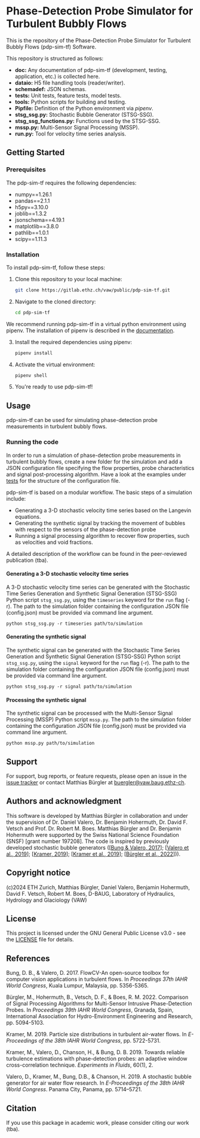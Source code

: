 # Phase-Detection Probe Simulator for Turbulent Bubbly Flows

This is the repository of the Phase-Detection Probe Simulator for Turbulent Bubbly Flows (pdp-sim-tf) Software.

This repository is structured as follows:

- **doc:** Any documentation of pdp-sim-tf (development, testing, application, etc.) is collected here.
- **dataio:** H5 file handling tools (reader/writer).
- **schemadef:** JSON schemas.
- **tests:** Unit tests, feature tests, model tests.
- **tools:** Python scripts for building and testing.
- **Pipfile:** Definition of the Python environment via *pipenv*.
- **stsg_ssg.py:** Stochastic Bubble Generator (STSG-SSG).
- **stsg_ssg_functions.py:** Functions used by the STSG-SSG.
- **mssp.py:** Multi-Sensor Signal Processing (MSSP).
- **run.py:** Tool for velocity time series analysis.

## Getting Started

### Prerequisites

The pdp-sim-tf requires the following dependencies:
- numpy==1.26.1
- pandas==2.1.1
- h5py==3.10.0
- joblib==1.3.2
- jsonschema==4.19.1
- matplotlib==3.8.0
- pathlib==1.0.1
- scipy==1.11.3

### Installation

To install pdp-sim-tf, follow these steps:

1. Clone this repository to your local machine:

    ```bash
    git clone https://gitlab.ethz.ch/vaw/public/pdp-sim-tf.git
    ```

2. Navigate to the cloned directory:

    ```bash
    cd pdp-sim-tf
    ```

We recommend running pdp-sim-tf in a virtual python environment using pipenv. The installation of pipenv is described in the [documentation](doc/user/setup_python_environment.md).

3. Install the required dependencies using pipenv:

    ```bash
    pipenv install
    ```

4. Activate the virtual environment:

    ```bash
    pipenv shell
    ```

5. You're ready to use pdp-sim-tf!

## Usage

pdp-sim-tf can be used for simulating phase-detection probe measurements in turbulent bubbly flows.

### Running the code

In order to run a simulation of phase-detection probe measurements in turbulent bubbly flows, create a new folder for the simulation and add a JSON configuration file specifying the flow properties, probe characteristics and signal post-processing algorithm. Have a look at the examples under [tests](tests) for the structure of the configuration file.

pdp-sim-tf is based on a modular workflow. The basic steps of a simulation include:

- Generating a 3-D stochastic velocity time series based on the Langevin equations.
- Generating the synthetic signal by tracking the movement of bubbles with respect to the sensors of the phase-detection probe
- Running a signal processing algorithm to recover flow properties, such as velocities and void fractions.

A detailed description of the workflow can be found in the peer-reviewed publication (tba).

#### Generating a 3-D stochastic velocity time series

A 3-D stochastic velocity time series can be generated with the Stochastic Time Series Generation and Synthetic Signal Generation (STSG-SSG) Python script `stsg_ssg.py`, using the `timeseries` keyword for the `run` flag (-r). The path to the simulation folder containing the configuration JSON file (config.json) must be provided via command line argument.

```shell
python stsg_ssg.py -r timeseries path/to/simulation
```

#### Generating the synthetic signal

The synthetic signal can be generated with the Stochastic Time Series Generation and Synthetic Signal Generation (STSG-SSG) Python script `stsg_ssg.py`, using the `signal` keyword for the `run` flag (-r). The path to the simulation folder containing the configuration JSON file (config.json) must be provided via command line argument.

```shell
python stsg_ssg.py -r signal path/to/simulation
```

#### Processing the synthetic signal

The synthetic signal can be processed with the Multi-Sensor Signal Processing (MSSP) Python script `mssp.py`. The path to the simulation folder containing the configuration JSON file (config.json) must be provided via command line argument.

```shell
python mssp.py path/to/simulation
```

## Support

For support, bug reports, or feature requests, please open an issue in the [issue tracker](https://gitlab.ethz.ch/vaw/multiphade/mpd/-/issues) or contact Matthias Bürgler at <buergler@vaw.baug.ethz-ch>.


## Authors and acknowledgment

This software is developed by Matthias Bürgler in collaboration and under the supervision of Dr. Daniel Valero, Dr. Benjamin Hohermuth, Dr. David F. Vetsch and Prof. Dr. Robert M. Boes. Matthias Bürgler and Dr. Benjamin Hohermuth were supported by the Swiss National Science Foundation (SNSF) [grant number 197208].
The code is inspired by previously developed stochastic bubble generators (\[[Bung & Valero, 2017](#References)\]; \[[Valero et al., 2019](#References)\]; \[[Kramer, 2019](#References)\]; \[[Kramer et al., 2019](#References)\]; \[[Bürgler et al., 2022](#References)\])).

## Copyright notice

(c)2024 ETH Zurich, Matthias Bürgler, Daniel Valero, Benjamin Hohermuth, David F. Vetsch, Robert M. Boes, D-BAUG, Laboratory of Hydraulics, Hydrology and Glaciology (VAW)

## License

This project is licensed under the GNU General Public License v3.0 - see the [LICENSE](LICENSE) file for details.


## References

Bung, D. B., & Valero, D. 2017. FlowCV-An open-source toolbox for computer vision applications in turbulent flows. In *Proceedings 37th IAHR World Congress*, Kuala Lumpur, Malaysia, pp. 5356-5365.

Bürgler, M., Hohermuth, B., Vetsch, D. F., & Boes, R. M. 2022. Comparison of Signal Processing Algorithms for Multi-Sensor Intrusive Phase-Detection Probes. In *Proceedings 39th IAHR World Congress*, Granada, Spain, International Association for Hydro-Environment Engineering and Research, pp. 5094-5103.

Kramer, M. 2019. Particle size distributions in turbulent air-water flows. In *E-Proceedings of the 38th IAHR World Congress*, pp. 5722-5731.

Kramer, M., Valero, D., Chanson, H., & Bung, D. B. 2019. Towards reliable turbulence estimations with phase-detection probes: an adaptive window cross-correlation technique. *Experiments in Fluids*, 60(1), 2.

Valero, D., Kramer, M., Bung, D.B., & Chanson, H. 2019. A stochastic bubble generator for air water flow research. In *E-Proceedings of the 38th IAHR World Congress*. Panama City, Panama, pp. 5714–5721.

## Citation

If you use this package in academic work, please consider citing our work (tba).

